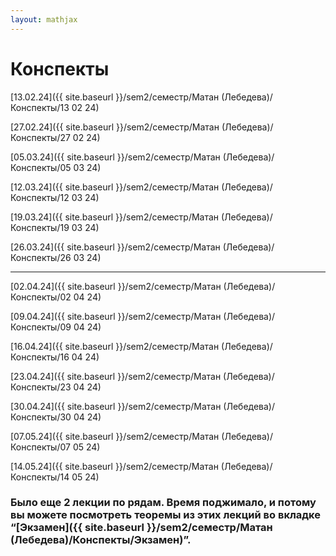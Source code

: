 ```yaml
---  
layout: mathjax  
---  
```

  
# Конспекты  
  
[13.02.24]({{ site.baseurl }}/sem2/семестр/Матан (Лебедева)/Конспекты/13 02 24)  
  
[27.02.24]({{ site.baseurl }}/sem2/семестр/Матан (Лебедева)/Конспекты/27 02 24)  
  
[05.03.24]({{ site.baseurl }}/sem2/семестр/Матан (Лебедева)/Конспекты/05 03 24)  
  
[12.03.24]({{ site.baseurl }}/sem2/семестр/Матан (Лебедева)/Конспекты/12 03 24)  
  
[19.03.24]({{ site.baseurl }}/sem2/семестр/Матан (Лебедева)/Конспекты/19 03 24)  
  
[26.03.24]({{ site.baseurl }}/sem2/семестр/Матан (Лебедева)/Конспекты/26 03 24)  
  
---  
  
[02.04.24]({{ site.baseurl }}/sem2/семестр/Матан (Лебедева)/Конспекты/02 04 24)  
  
[09.04.24]({{ site.baseurl }}/sem2/семестр/Матан (Лебедева)/Конспекты/09 04 24)  
  
[16.04.24]({{ site.baseurl }}/sem2/семестр/Матан (Лебедева)/Конспекты/16 04 24)  
  
[23.04.24]({{ site.baseurl }}/sem2/семестр/Матан (Лебедева)/Конспекты/23 04 24)  
  
[30.04.24]({{ site.baseurl }}/sem2/семестр/Матан (Лебедева)/Конспекты/30 04 24)  
  
[07.05.24]({{ site.baseurl }}/sem2/семестр/Матан (Лебедева)/Конспекты/07 05 24)  
  
[14.05.24]({{ site.baseurl }}/sem2/семестр/Матан (Лебедева)/Конспекты/14 05 24)  
  
### Было еще $2$ лекции по рядам. Время поджимало, и потому вы можете посмотреть теоремы из этих лекций во вкладке “[Экзамен]({{ site.baseurl }}/sem2/семестр/Матан (Лебедева)/Конспекты/Экзамен)”.  
